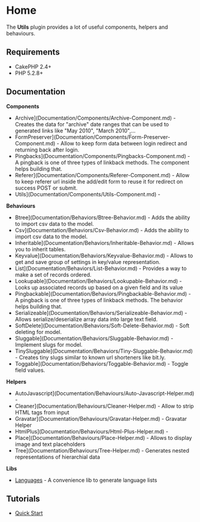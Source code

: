 Home
====

The **Utils** plugin provides a lot of useful components, helpers and behaviours.

Requirements
------------

* CakePHP 2.4+
* PHP 5.2.8+

Documentation
-------------

**Components**

* Archive](Documentation/Components/Archive-Component.md) - Creates the data for "archive" date ranges that can be used to generated links like "May 2010", "March 2010",...
* FormPreserver](Documentation/Components/Form-Preserver-Component.md) - Allow to keep form data between login redirect and returning back after login.
* Pingbacks](Documentation/Components/Pingbacks-Component.md) - A pingback is one of three types of linkback methods. The component helps building that.
* Referer](Documentation/Components/Referer-Component.md) - Allow to keep referer url inside the add/edit form to reuse it for redirect on success POST or submit.
* Utils](Documentation/Components/Utils-Component.md) -

**Behaviours**

* Btree](Documentation/Behaviors/Btree-Behavior.md) - Adds the ability to import csv data to the model.
* Csv](Documentation/Behaviors/Csv-Behavior.md) - Adds the ability to import csv data to the model.
* Inheritable](Documentation/Behaviors/Inheritable-Behavior.md) - Allows you to inherit tables.
* Keyvalue](Documentation/Behaviors/Keyvalue-Behavior.md) - Allows to get and save group of settings in key/value representation.
* List](Documentation/Behaviors/List-Behavior.md) - Provides a way to make a set of records ordered.
* Lookupable](Documentation/Behaviors/Lookupable-Behavior.md) - Looks up associated records up based on a given field and its value
* Pingbackable](Documentation/Behaviors/Pingbackable-Behavior.md) - A pingback is one of three types of linkback methods. The behavior helps building that.
* Serializeable](Documentation/Behaviors/Serializeable-Behavior.md) - Allows serialize/deserialize array data into large text field.
* SoftDelete](Documentation/Behaviors/Soft-Delete-Behavior.md) - Soft deleting for model.
* Sluggable](Documentation/Behaviors/Sluggable-Behavior.md) - Implement slugs for model.
* TinySluggable](Documentation/Behaviors/Tiny-Sluggable-Behavior.md) - Creates tiny slugs similar to known url shorteners like bit.ly.
* Toggable](Documentation/Behaviors/Toggable-Behavior.md) - Toggle field values.

**Helpers**

* AutoJavascript](Documentation/Behaviours/Auto-Javascript-Helper.md) -
* Cleaner](Documentation/Behaviours/Cleaner-Helper.md) - Allow to strip HTML tags from input
* Gravatar](Documentation/Behaviours/Gravatar-Helper.md) - Gravatar Helper
* HtmlPlus](Documentation/Behaviours/Html-Plus-Helper.md) -
* Place](Documentation/Behaviours/Place-Helper.md) - Allows to display image and text placeholders
* Tree](Documentation/Behaviours/Tree-Helper.md) - Generates nested representations of hierarchial data

**Libs**

* [Languages](Documentation/Libs/Languages.md) - A convenience lib to generate language lists

Tutorials
---------

* [Quick Start](Tutorials/Quick-Start.md)
